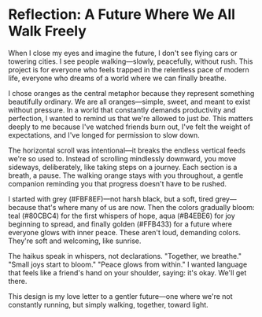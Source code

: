 # Reflection: A Future Where We All Walk Freely

When I close my eyes and imagine the future, I don't see flying cars or towering cities. I see people walking—slowly, peacefully, without rush. This project is for everyone who feels trapped in the relentless pace of modern life, everyone who dreams of a world where we can finally breathe.

I chose oranges as the central metaphor because they represent something beautifully ordinary. We are all oranges—simple, sweet, and meant to exist without pressure. In a world that constantly demands productivity and perfection, I wanted to remind us that we're allowed to just *be*. This matters deeply to me because I've watched friends burn out, I've felt the weight of expectations, and I've longed for permission to slow down.

The horizontal scroll was intentional—it breaks the endless vertical feeds we're so used to. Instead of scrolling mindlessly downward, you move sideways, deliberately, like taking steps on a journey. Each section is a breath, a pause. The walking orange stays with you throughout, a gentle companion reminding you that progress doesn't have to be rushed.

I started with grey (#FBF8EF)—not harsh black, but a soft, tired grey—because that's where many of us are now. Then the colors gradually bloom: teal (#80CBC4) for the first whispers of hope, aqua (#B4EBE6) for joy beginning to spread, and finally golden (#FFB433) for a future where everyone glows with inner peace. These aren't loud, demanding colors. They're soft and welcoming, like sunrise.

The haikus speak in whispers, not declarations. "Together, we breathe." "Small joys start to bloom." "Peace glows from within." I wanted language that feels like a friend's hand on your shoulder, saying: it's okay. We'll get there.

This design is my love letter to a gentler future—one where we're not constantly running, but simply walking, together, toward light.
